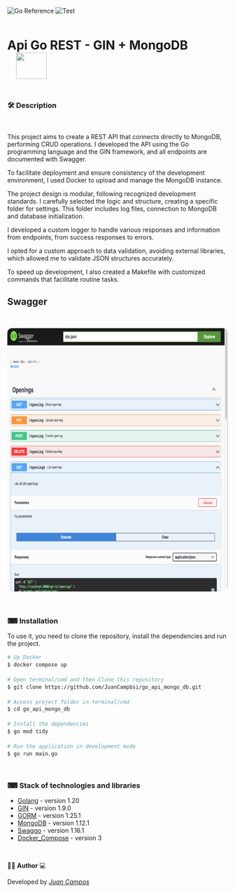 ![Go Reference](https://pkg.go.dev/badge/github.com/go-telegram-bot-api/telegram-bot-api/v5.svg)
![Test](https://github.com/go-telegram-bot-api/telegram-bot-api/actions/workflows/test.yml/badge.svg)
<div style="width:100%; display: flex; align-items: center;">
  <h1>Api Go REST - GIN + MongoDB
   <img src="https://cdn.jsdelivr.net/gh/devicons/devicon/icons/go/go-original-wordmark.svg" height="60" width="70" style="margin-bottom: -22px; z-index: -10; margin-left: 1.25rem"/>
  </h1> 
</div>


### 🛠  Description   

</br>

This project aims to create a REST API that connects directly to MongoDB, performing CRUD operations. I developed the API using the Go programming language and the GIN framework, and all endpoints are documented with Swagger.

To facilitate deployment and ensure consistency of the development environment, I used Docker to upload and manage the MongoDB instance.

The project design is modular, following recognized development standards. I carefully selected the logic and structure, creating a specific folder for settings. This folder includes log files, connection to MongoDB and database initialization.

I developed a custom logger to handle various responses and information from endpoints, from success responses to errors.

I opted for a custom approach to data validation, avoiding external libraries, which allowed me to validate JSON structures accurately.

To speed up development, I also created a Makefile with customized commands that facilitate routine tasks.


## Swagger

</br>

<p align="center">
  <kbd>
 <img width="100%" style="border-radius: 10px" height="600" src="https://github.com/JuanCampbsi/Preview_README/blob/86f37a264c34d108e5e1f52e9acc8c144fa81a12/assets/go-oportunities-swaggers.png" alt="Intro"> 
  </kbd>
  </br>
</p>

</br>


### ⌨ Installation
To use it, you need to clone the repository, install the dependencies and run the project.

```bash
# Up Docker
$ docker compose up  

# Open terminal/cmd and then Clone this repository
$ git clone https://github.com/JuanCampbsi/go_api_mongo_db.git

# Access project folder in terminal/cmd
$ cd go_api_mongo_db

# Install the dependencies
$ go mod tidy

# Run the application in development mode
$ go run main.go  

```

</br>	

### ⌨ Stack of technologies and libraries

-   [Golang](https://go.dev/doc/) - version 1.20
-   [GIN](https://github.com/gin-gonic/gin) - version 1.9.0
-   [GORM](https://gorm.io/gorm ) - version 1.25.1
-   [MongoDB](go.mongodb.org/mongo-driver) - version 1.12.1
-   [Swaggo](https://github.com/swaggo/swag) - version 1.16.1
-   [Docker_Compose](https://docs.docker.com/compose/compose-file/) - version 3
 
</br>

👨‍💻 **Author** 💻

Developed by [_Juan Campos_](https://www.linkedin.com/in/juancampos-ferreira/)